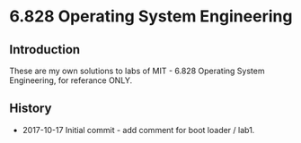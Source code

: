 # 6.828 Operating System Engineering

## Introduction

These are my own solutions to labs of MIT - 6.828 Operating System Engineering, for referance ONLY.

## History

* 2017-10-17 Initial commit - add comment for boot loader / lab1.
 
